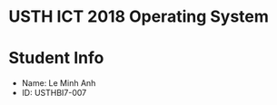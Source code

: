 USTH ICT 2018 Operating System
=====================================



Student Info
=======================

* Name: Le Minh Anh
* ID: USTHBI7-007
